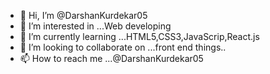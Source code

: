 - 👋 Hi, I’m @DarshanKurdekar05
- 👀 I’m interested in ...Web developing
- 🌱 I’m currently learning ...HTML5,CSS3,JavaScrip,React.js
- 💞️ I’m looking to collaborate on ...front end things..
- 📫 How to reach me ...@DarshanKurdekar05

<!---
DarshanKurdekar05/DarshanKurdekar05 is a ✨ special ✨ repository because its `README.md` (this file) appears on your GitHub profile.
You can click the Preview link to take a look at your changes.
--->

